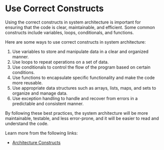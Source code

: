 # Use Correct Constructs

Using the correct constructs in system architecture is important for ensuring that the code is clear, maintainable, and efficient. Some common constructs include variables, loops, conditionals, and functions.

Here are some ways to use correct constructs in system architecture:

1. Use variables to store and manipulate data in a clear and organized manner.
2. Use loops to repeat operations on a set of data.
3. Use conditionals to control the flow of the program based on certain conditions.
4. Use functions to encapsulate specific functionality and make the code more reusable.
5. Use appropriate data structures such as arrays, lists, maps, and sets to organize and manage data.
6. Use exception handling to handle and recover from errors in a predictable and consistent manner.

By following these best practices, the system architecture will be more maintainable, testable, and less error-prone, and it will be easier to read and understand the code.

Learn more from the following links:

- [Architecture Constructs](https://csrc.nist.gov/glossary/term/architecture_constructs)